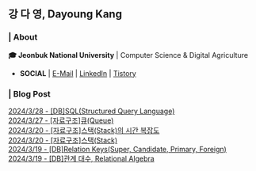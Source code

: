 ## 강 다 영, Dayoung Kang
### | About
**🎓 Jeonbuk National University** | Computer Science & Digital Agriculture

- **SOCIAL** | [E-Mail](mailto:kallzero1008@jbnu.ac.kr) | [LinkedIn](https://www.linkedin.com/in/riverallzero/) | [Tistory](https://riverallzero.tistory.com/)

### | Blog Post</h3>



[2024/3/28 - [DB]SQL(Structured Query Language)](https://riverallzero.tistory.com/85) <br>
[2024/3/27 - [자료구조]큐(Queue)](https://riverallzero.tistory.com/84) <br>
[2024/3/20 - [자료구조]스택(Stack)의 시간 복잡도](https://riverallzero.tistory.com/83) <br>
[2024/3/20 - [자료구조]스택(Stack)](https://riverallzero.tistory.com/82) <br>
[2024/3/19 - [DB]Relation Keys(Super, Candidate, Primary, Foreign)](https://riverallzero.tistory.com/81) <br>
[2024/3/19 - [DB]관계 대수, Relational Algebra](https://riverallzero.tistory.com/80) <br>
